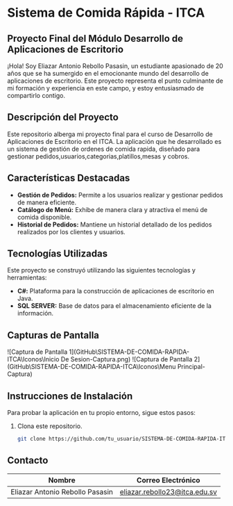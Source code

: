 # Sistema de Comida Rápida - ITCA

## Proyecto Final del Módulo Desarrollo de Aplicaciones de Escritorio

¡Hola! Soy Eliazar Antonio Rebollo Pasasin, un estudiante apasionado de 20 años que se ha sumergido en el emocionante mundo del desarrollo de aplicaciones de escritorio. Este proyecto representa el punto culminante de mi formación y experiencia en este campo, y estoy entusiasmado de compartirlo contigo.

## Descripción del Proyecto

Este repositorio alberga mi proyecto final para el curso de Desarrollo de Aplicaciones de Escritorio en el ITCA. La aplicación que he desarrollado es un sistema de gestión de ordenes de comida rapida, diseñado para gestionar pedidos,usuarios,categorias,platillos,mesas y cobros.

## Características Destacadas

- **Gestión de Pedidos:** Permite a los usuarios realizar y gestionar pedidos de manera eficiente.
- **Catálogo de Menú:** Exhibe de manera clara y atractiva el menú de comida disponible.
- **Historial de Pedidos:** Mantiene un historial detallado de los pedidos realizados por los clientes y usuarios.

## Tecnologías Utilizadas

Este proyecto se construyó utilizando las siguientes tecnologías y herramientas:

- **C#:** Plataforma para la construcción de aplicaciones de escritorio en Java.
- **SQL SERVER:** Base de datos para el almacenamiento eficiente de la información.

## Capturas de Pantalla

![Captura de Pantalla 1](GitHub\SISTEMA-DE-COMIDA-RAPIDA-ITCA\Iconos\Inicio De Sesion-Captura.png)
![Captura de Pantalla 2](GitHub\SISTEMA-DE-COMIDA-RAPIDA-ITCA\Iconos\Menu Principal-Captura)

## Instrucciones de Instalación

Para probar la aplicación en tu propio entorno, sigue estos pasos:

1. Clona este repositorio.
   ```bash
   git clone https://github.com/tu_usuario/SISTEMA-DE-COMIDA-RAPIDA-ITCA.git

## Contacto

| Nombre                             | Correo Electrónico            |
| ---------------------------------- | ----------------------------- |
| Eliazar Antonio Rebollo Pasasin    | eliazar.rebollo23@itca.edu.sv |     
